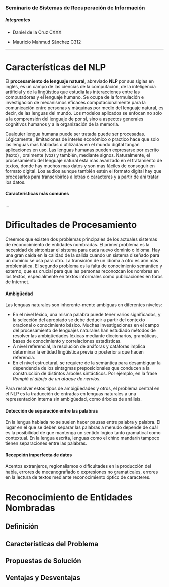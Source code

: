 ### Seminario de Sistemas de Recuperación de Información

##### Integrantes

- Daniel de la Cruz CXXX

- Mauricio Mahmud Sánchez C312

---



# Características del NLP

El **procesamiento de lenguaje natural**, abreviado **NLP** por sus siglas en inglés, es un campo de las ciencias de la computación, de la inteligencia artificial y de la lingüística que estudia las interacciones entre las computadoras y el lenguaje humano. Se ocupa de la formulación e investigación de mecanismos eficaces computacionalmente para la comunicación entre personas y máquinas por medio del lenguaje natural, es decir, de las lenguas del mundo.  Los modelos aplicados se enfocan no solo a la comprensión del lenguaje de por sí, sino a aspectos generales cognitivos humanos y a la organización de la memoria.

Cualquier lengua humana puede ser tratada puede ser procesadas. Lógicamente , limitaciones de interés económico o practico hace que solo las lenguas mas habladas o utilizadas en el mundo digital tangan aplicaciones en uso. Las lenguas humanas pueden expresarse por escrito (texto) , oralmente (voz) y también, mediante signos. Naturalmente, el procesamiento del lenguaje natural esta mas avanzado en el tratamiento de  textos, donde hay muchos mas datos y son mas fáciles de conseguir en formato digital. Los audios aunque también estén el formato digital hay que procesarlos para transcribirlos a letras o caracteres y a partir de ahí tratar los datos.  



#### Características más comunes

...

# Dificultades de Procesamiento

Creemos que existen dos problemas principales de los actuales sistemas de reconocimiento de entidades nombradas. El primer problema es la necesidad de sintonizar el sistema para cada nuevo dominio o idioma. Hay una gran caída en la calidad de la salida cuando un sistema diseñado para un dominio se usa para otro. La transición de un idioma a otro es aún más problemática.
El segundo problema es la falta de conocimiento semántico y externo, que es crucial para que las personas reconozcan los nombres en los textos, especialmente en textos informales como publicaciones en foros de Internet. 

#### Ambigüedad

Las lenguas naturales son inherente-mente ambiguas en diferentes niveles:

- En el nivel léxico, una misma palabra puede tener varios significados, y la selección del apropiado se debe deducir a partir del contexto oracional o conocimiento básico. Muchas investigaciones en el campo del procesamiento de lenguajes naturales han estudiado métodos de resolver las ambigüedades léxicas mediante diccionarios, gramáticas, bases de conocimiento y correlaciones estadísticas.
- A nivel referencial, la resolución de anáforas y catáforas implica determinar la entidad lingüística previa o posterior a que hacen referencia.
- En el nivel estructural, se requiere de la semántica para desambiguar la dependencia de los sintagmas preposicionales que conducen a la construcción de distintos árboles sintácticos. Por ejemplo, en la frase *Rompió el dibujo de un ataque de nervios*.

Para resolver estos tipos de ambigüedades y otros, el problema central en el NLP es la traducción de entradas en lenguas naturales a una representación interna sin ambigüedad, como árboles de análisis.

#### Detección de separación entre las palabras

En la lengua hablada no se suelen hacer pausas entre palabra y palabra. El lugar en el que se deben separar las palabras a menudo depende de cuál es la posibilidad de que mantenga un sentido lógico tanto gramatical como contextual. En la lengua escrita, lenguas como el chino mandarín tampoco tienen separaciones entre las palabras.

#### Recepción imperfecta de datos

Acentos extranjeros, regionalismos o dificultades en la producción del habla, errores de mecanografiado o expresiones no gramaticales, errores en la lectura de textos mediante reconocimiento óptico de caracteres.

# Reconocimiento de Entidades Nombradas

## Definición 

## Características del Problema

## Propuestas de Solución 

## Ventajas y Desventajas


